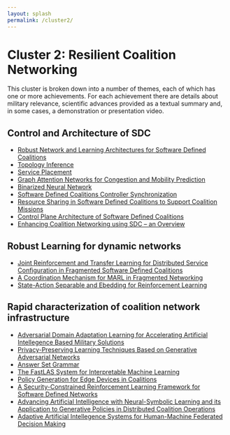 ```yaml
---
layout: splash
permalink: /cluster2/
---
```


# Cluster 2: Resilient Coalition Networking
This cluster is broken down into a number of themes, each of which has one or more achievements.  For each
achievement there are details about military relevance, scientific advances provided as a textual summary
and, in some cases, a demonstration or presentation video.

## Control and Architecture of SDC
* [Robust Network and Learning Architectures for Software Defined Coalitions](/2a01/)
* [Topology Inference](/2a03/)
* [Service Placement](/2a04/)
* [Graph Attention Networks for Congestion and Mobility Prediction](/2a05/)
* [Binarized Neural Network](/2a06/)
* [Software Defined Coalitions Controller Synchronization](/2a07/)
* [Resource Sharing in Software Defined Coalitions to Support Coalition Missions](/1f05/)
* [Control Plane Architecture of Software Defined Coalitions](/2a08/)
* [Enhancing Coalition Networking using SDC – an Overview](/2a09/)
<!-- * [Service placement and Topology Inference - Replaced by 2a03 & 2a04?](/2a02/)-->

## Robust Learning for dynamic networks
* [Joint Reinforcement and Transfer Learning for Distributed Service Configuration in Fragmented Software Defined Coalitions](/2b01/)
* [A Coordination Mechanism for MARL in Fragmented Networking](/2b02/)
* [State-Action Separable and Ebedding for Reinforcement Learning](/2b03/)

## Rapid characterization of coalition network infrastructure
* [Adversarial Domain Adaptation Learning for Accelerating Artificial Intellegence Based Military Solutions](/2c01/)
* [Privacy-Preserving Learning Techniques Based on Generative Adversarial Networks](/2c02/)
* [Answer Set Grammar](/1c07/)
* [The FastLAS System for Interpretable Machine Learning](/1c08/)
* [Policy Generation for Edge Devices in Coalitions](/2c04/)
* [A Security-Constrained Reinforcement Learning Framework for Software Defined Networks](/2c05/)
* [Advancing Artificial Intelligence with Neural-Symbolic Learning and its Application to Generative Policies in Distributed Coalition Operations](/1c02/)
* [Adaptive Artificial Intellegence Systems for Human-Machine Federated Decision Making](/1c05/)

